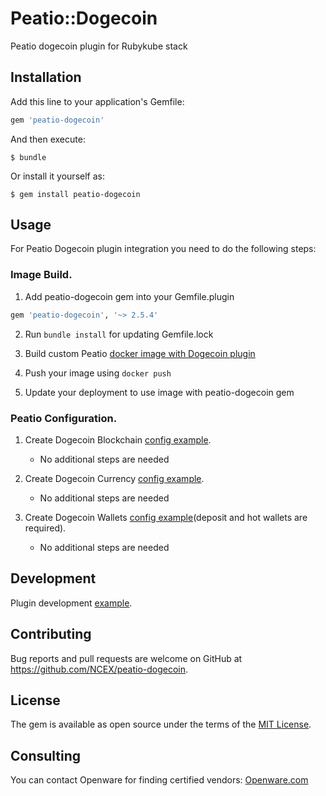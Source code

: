 # Peatio::Dogecoin

Peatio dogecoin plugin for Rubykube stack

## Installation

Add this line to your application's Gemfile:

```ruby
gem 'peatio-dogecoin'
```

And then execute:

    $ bundle

Or install it yourself as:

    $ gem install peatio-dogecoin

## Usage

For Peatio Dogecoin plugin integration you need to do the following steps:

### Image Build.

1. Add peatio-dogecoin gem into your Gemfile.plugin
```ruby
gem 'peatio-dogecoin', '~> 2.5.4'
```

2. Run `bundle install` for updating Gemfile.lock

3. Build custom Peatio [docker image with Dogecoin plugin](https://github.com/rubykube/peatio/blob/master/docs/plugins.md#build)

4. Push your image using `docker push`

5. Update your deployment to use image with peatio-dogecoin gem

### Peatio Configuration.

1. Create Dogecoin Blockchain [config example](../config/blockchains.yml).
    * No additional steps are needed

2. Create Dogecoin Currency [config example](../config/currencies.yml).
    * No additional steps are needed

3. Create Dogecoin Wallets [config example](../config/wallets.yml)(deposit and hot wallets are required).
    * No additional steps are needed


## Development

Plugin development [example](https://github.com/rubykube/peatio/blob/master/docs/coins/development.md).

## Contributing

Bug reports and pull requests are welcome on GitHub at https://github.com/NCEX/peatio-dogecoin.

## License

The gem is available as open source under the terms of the [MIT License](https://opensource.org/licenses/MIT).

## Consulting

You can contact Openware for finding certified vendors:
[Openware.com](https://www.openware.com)
